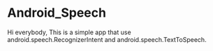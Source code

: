 # Android_Speech

Hi everybody,
This is a simple app that use android.speech.RecognizerIntent and android.speech.TextToSpeech.
